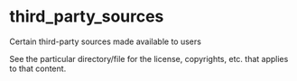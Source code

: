 # third_party_sources
Certain third-party sources made available to users

See the particular directory/file for the license, copyrights, etc. that applies to that content.
